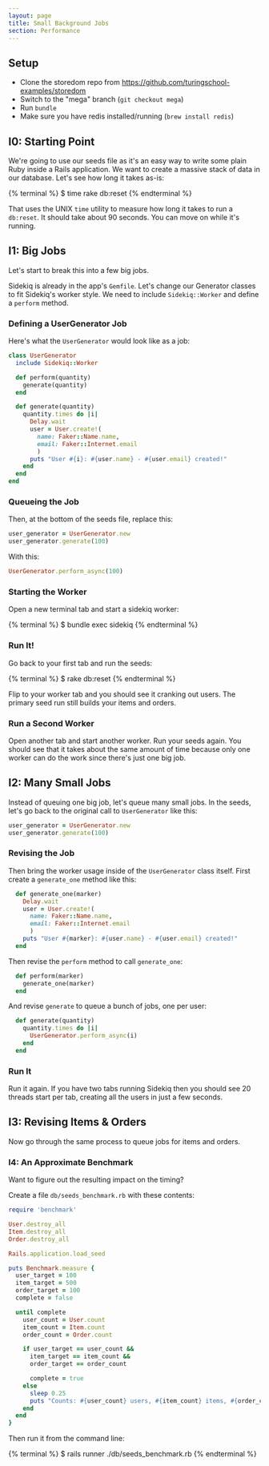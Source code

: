 ```yaml
---
layout: page
title: Small Background Jobs
section: Performance
---
```


## Setup

* Clone the storedom repo from https://github.com/turingschool-examples/storedom
* Switch to the "mega" branch (`git checkout mega`)
* Run `bundle`
* Make sure you have redis installed/running (`brew install redis`)

## I0: Starting Point

We're going to use our seeds file as it's an easy way to write some plain Ruby
inside a Rails application. We want to create a massive stack of data in our
database. Let's see how long it takes as-is:

{% terminal %}
$ time rake db:reset
{% endterminal %}

That uses the UNIX `time` utility to measure how long it takes to run a `db:reset`.
It should take about 90 seconds. You can move on while it's running.

## I1: Big Jobs

Let's start to break this into a few big jobs.

Sidekiq is already in the app's `Gemfile`. Let's change our Generator classes to
fit Sidekiq's worker style. We need to include `Sidekiq::Worker` and define a `perform`
method.

### Defining a UserGenerator Job

Here's what the `UserGenerator` would look like as a job:

```ruby
class UserGenerator
  include Sidekiq::Worker

  def perform(quantity)
    generate(quantity)
  end

  def generate(quantity)
    quantity.times do |i|
      Delay.wait
      user = User.create!(
        name: Faker::Name.name,
        email: Faker::Internet.email
        )
      puts "User #{i}: #{user.name} - #{user.email} created!"
    end
  end
end
```

### Queueing the Job

Then, at the bottom of the seeds file, replace this:

```ruby
user_generator = UserGenerator.new
user_generator.generate(100)
```

With this:

```ruby
UserGenerator.perform_async(100)
```

### Starting the Worker

Open a new terminal tab and start a sidekiq worker:

{% terminal %}
$ bundle exec sidekiq
{% endterminal %}

### Run It!

Go back to your first tab and run the seeds:

{% terminal %}
$ rake db:reset
{% endterminal %}

Flip to your worker tab and you should see it cranking out users. The primary
seed run still builds your items and orders.

### Run a Second Worker

Open another tab and start another worker. Run your seeds again. You should see
that it takes about the same amount of time because only one worker can do the work
since there's just one big job.

## I2: Many Small Jobs

Instead of queuing one big job, let's queue many small jobs. In the seeds, let's
go back to the original call to `UserGenerator` like this:

```ruby
user_generator = UserGenerator.new
user_generator.generate(100)
```

### Revising the Job

Then bring the worker usage inside of the `UserGenerator` class itself. First
create a `generate_one` method like this:

```ruby
  def generate_one(marker)
    Delay.wait
    user = User.create!(
      name: Faker::Name.name,
      email: Faker::Internet.email
      )
    puts "User #{marker}: #{user.name} - #{user.email} created!"
  end
```

Then revise the `perform` method to call `generate_one`:

```ruby
  def perform(marker)
    generate_one(marker)
  end
```

And revise `generate` to queue a bunch of jobs, one per user:

```ruby
  def generate(quantity)
    quantity.times do |i|
      UserGenerator.perform_async(i)
    end
  end
```

### Run It

Run it again. If you have two tabs running Sidekiq then you should see 20 threads
start per tab, creating all the users in just a few seconds.

## I3: Revising Items & Orders

Now go through the same process to queue jobs for items and orders.

### I4: An Approximate Benchmark

Want to figure out the resulting impact on the timing?

Create a file `db/seeds_benchmark.rb` with these contents:

```ruby
require 'benchmark'

User.destroy_all
Item.destroy_all
Order.destroy_all

Rails.application.load_seed

puts Benchmark.measure {
  user_target = 100
  item_target = 500
  order_target = 100
  complete = false

  until complete
    user_count = User.count
    item_count = Item.count
    order_count = Order.count

    if user_target == user_count &&
      item_target == item_count &&
      order_target == order_count

      complete = true
    else
      sleep 0.25
      puts "Counts: #{user_count} users, #{item_count} items, #{order_count} orders"
    end
  end
}
```

Then run it from the command line:

{% terminal %}
$ rails runner ./db/seeds_benchmark.rb
{% endterminal %}
